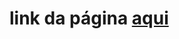 <h1>link da página <a href="https://italomirandasantiago.github.io/cervejaria_landing_page/" target="_black">aqui</a></h1>
